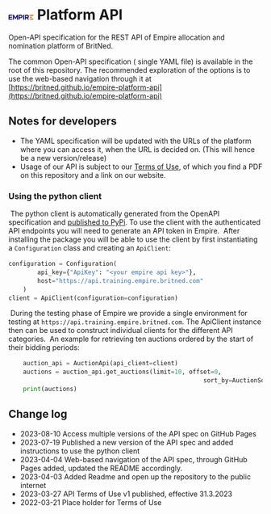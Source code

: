 # ![Empire logo](EMPIRE_LOGO.png) Platform API

Open-API specification for the REST API of Empire allocation and nomination platform of BritNed.

The common Open-API specification ( single YAML file) is available in the root of this repository. The recommended exploration of the options is to use the web-based navigation through it at [https://britned.github.io/empire-platform-api](https://britned.github.io/empire-platform-api)

## Notes for developers
- The YAML specification will be updated with the URLs of the platform where you can access it, when the URL is decided on. (This will hence be a new version/release)
- Usage of our API is subject to our [Terms of Use](API%20terms%20of%20use%20for%20EMPIRE%20by%20participants%20-%20v1.pdf), of which you find a PDF on this repository and a link on our website.

### Using the python client
​
The python client is automatically generated from the OpenAPI specification and [published to PyPi](https://pypi.org/project/empire-platform-api-public-client/). To use the client with the authenticated API endpoints you will need to generate an API token in Empire.
​
After installing the package you will be able to use the client by first instantiating a `Configuration` class and creating an `ApiClient`:
​
```python
configuration = Configuration(
        api_key={"ApiKey": "<your empire api key>"},
        host="https://api.training.empire.britned.com"
    )
client = ApiClient(configuration=configuration)
```
​
During the testing phase of Empire we provide a single environment for testing at `https://api.training.empire.britned.com`. The ApiClient instance then can be used to construct individual clients for the different API categories.
​
An example for retrieving ten auctions ordered by the start of their bidding periods:
​
```python
    auction_api = AuctionApi(api_client=client)
    auctions = auction_api.get_auctions(limit=10, offset=0,
                                                      sort_by=AuctionSortBy.BIDDING_PERIOD_START_DESC)
    print(auctions)
```

## Change log

- 2023-08-10 Access multiple versions of the API spec on GitHub Pages
- 2023-07-19 Published a new version of the API spec and added instructions to use the python client
- 2023-04-04 Web-based navigation of the API spec, through GitHub Pages added, updated the README accordingly.
- 2023-04-03 Added Readme and open up the repository to the public internet
- 2023-03-27 API Terms of Use v1 published, effective 31.3.2023
- 2022-03-21 Place holder for Terms of Use 
